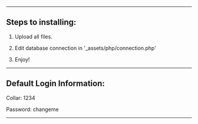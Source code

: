 ------------

## Steps to installing:

1) Upload all files.

2) Edit database connection in '_assets/php/connection.php'

3) Enjoy!

------------

## Default Login Information:

Collar: 1234

Password: changeme

------------

